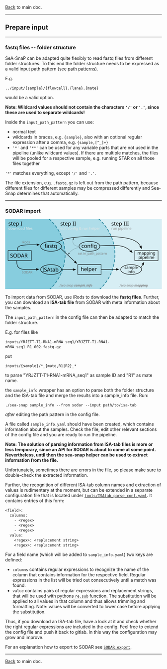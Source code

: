 [Back](../README.md) to main doc.

---

Prepare input
-------------

---

### fastq files -- folder structure

SeA-SnaP can be adapted quite flexibly to read fastq files from different folder structures.
To this end the folder structure needs to be expressed as a valid input path pattern (see [path patterns](path_patterns.md)).

E.g.

```
../input/{sample}/{flowcell}.{lane}.{mate}
```

would be a valid option.

**Note: Wildcard values should not contain the characters `'/'` or `'.'`, since these are used to separate wildcards!**

Inside the `input_path_pattern` you can use:

- normal text
- wildcards in braces, e.g. `{sample}`, also with an optional regular expression after a comma, e.g. `{sample,[^_]+}`
- `'*'` and `'**'` can be used for any variable parts that are not used in the pipeline (unlike wildcard values). If there are multiple matches, the files will be pooled for a respective sample, e.g. running STAR on all those files together

`'*'` matches everything, except `'/'` and `'.'`.

The file extension, e.g. `.fastq.gz` is left out from the path pattern, because different files for different samples may be compressed differently and Sea-Snap determines that automatically.

---

### SODAR import

<p align="center">
  <img width="600" src="pictures/import/sodar_import.svg" />
</p>

To import data from SODAR, use iRods to download the **fastq files**.
Further, you can download an **ISA-tab file** from SODAR with meta information about the samples.

The `input_path_pattern` in the config file can then be adapted to match the folder structure.

E.g. for files like

```
inputs/YRJZTT-T1-RNA1-mRNA_seq1/YRJZTT-T1-RNA1-mRNA_seq1_R1_002.fastq.gz
```

put

```
inputs/{sample}/*_{mate,R1|R2}_*
```

to parse "YRJZTT-T1-RNA1-mRNA_seq1" as sample ID and "R1" as mate name.

the `sample_info` wrapper has an option to parse both the folder structure and the ISA-tab file and merge the results into a sample_info file.
Run:

```
./sea-snap sample_info --from sodar --input path/to/isa-tab
```

*after* editing the path pattern in the config file.

A file called `sample_info.yaml` should have been created, which contains information about the samples.
Check the file, edit other relevant sections of the config file and you are ready to run the pipeline.

**Note: The solution of parsing information from ISA-tab files is more or less temporary, since an API for SODAR is about to come at some point. 
Nevertheless, until then the sea-snap helper can be used to extract information from the file.**

Unfortunately, sometimes there are errors in the file, so please make sure to double-check the extracted information.

Further, the recognition of different ISA-tab column names and extraction of values is rudimentary at the moment, but can be extended in a separate configuration file that is located under [`tools/ISAtab_parse_conf.yaml`](../tools/ISAtab_parse_conf.yaml).
It contains entries of this form:

```
<field>:
  columns:
    - <regex>
    - <regex>
    - <regex>
  value:
    <regex>: <replacement string>
    <regex>: <replacement string>
```

For a field name (which will be added to `sample_info.yaml`) two keys are defined:

- `columns` contains regular expressions to recognize the name of the column that contains information for the respective field. Regular expressions in the list will be tried out consecutively until a match was found.
- `value` contains pairs of regular expressions and replacement strings, that will be used with pythons [`re.sub`](https://docs.python.org/3/library/re.html#re.sub) function. The substitution will be applied to all values in that column and thus allows trimming and formatting. Note: values will be converted to lower case before applying the substitution.

Thus, if you download an ISA-tab file, have a look at it and check whether the right regular expressions are included in the config.
Feel free to extend the config file and push it back to gitlab. In this way the configuration may grow and improve.

For an explanation how to export to SODAR see [`SODAR export`](export.md).

---

[Back](../README.md) to main doc.